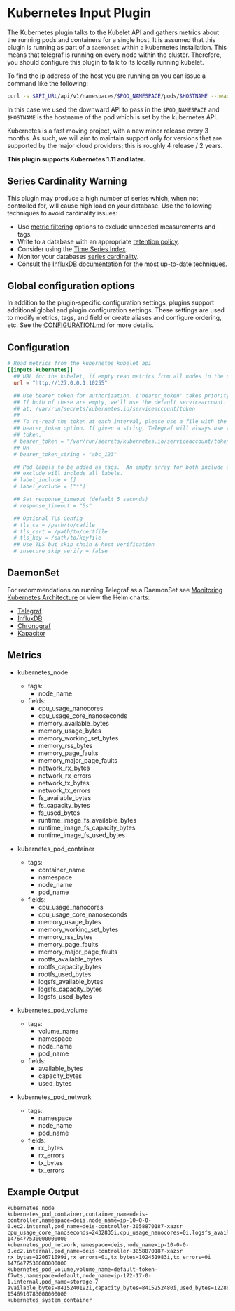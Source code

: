 # Kubernetes Input Plugin

The Kubernetes plugin talks to the Kubelet API and gathers metrics about the
running pods and containers for a single host. It is assumed that this plugin
is running as part of a `daemonset` within a kubernetes installation. This
means that telegraf is running on every node within the cluster. Therefore, you
should configure this plugin to talk to its locally running kubelet.

To find the ip address of the host you are running on you can issue a command
like the following:

```sh
curl -s $API_URL/api/v1/namespaces/$POD_NAMESPACE/pods/$HOSTNAME --header "Authorization: Bearer $TOKEN" --insecure | jq -r '.status.hostIP'
```

In this case we used the downward API to pass in the `$POD_NAMESPACE` and
`$HOSTNAME` is the hostname of the pod which is set by the kubernetes API.

Kubernetes is a fast moving project, with a new minor release every 3 months. As
such, we will aim to maintain support only for versions that are supported by
the major cloud providers; this is roughly 4 release / 2 years.

**This plugin supports Kubernetes 1.11 and later.**

## Series Cardinality Warning

This plugin may produce a high number of series which, when not controlled
for, will cause high load on your database. Use the following techniques to
avoid cardinality issues:

- Use [metric filtering][] options to exclude unneeded measurements and tags.
- Write to a database with an appropriate [retention policy][].
- Consider using the [Time Series Index][tsi].
- Monitor your databases [series cardinality][].
- Consult the [InfluxDB documentation][influx-docs] for the most up-to-date techniques.

## Global configuration options <!-- @/docs/includes/plugin_config.md -->

In addition to the plugin-specific configuration settings, plugins support
additional global and plugin configuration settings. These settings are used to
modify metrics, tags, and field or create aliases and configure ordering, etc.
See the [CONFIGURATION.md][CONFIGURATION.md] for more details.

[CONFIGURATION.md]: ../../../docs/CONFIGURATION.md#plugins

## Configuration

```toml @sample.conf
# Read metrics from the kubernetes kubelet api
[[inputs.kubernetes]]
  ## URL for the kubelet, if empty read metrics from all nodes in the cluster
  url = "http://127.0.0.1:10255"

  ## Use bearer token for authorization. ('bearer_token' takes priority)
  ## If both of these are empty, we'll use the default serviceaccount:
  ## at: /var/run/secrets/kubernetes.io/serviceaccount/token
  ##
  ## To re-read the token at each interval, please use a file with the
  ## bearer_token option. If given a string, Telegraf will always use that
  ## token.
  # bearer_token = "/var/run/secrets/kubernetes.io/serviceaccount/token"
  ## OR
  # bearer_token_string = "abc_123"

  ## Pod labels to be added as tags.  An empty array for both include and
  ## exclude will include all labels.
  # label_include = []
  # label_exclude = ["*"]

  ## Set response_timeout (default 5 seconds)
  # response_timeout = "5s"

  ## Optional TLS Config
  # tls_ca = /path/to/cafile
  # tls_cert = /path/to/certfile
  # tls_key = /path/to/keyfile
  ## Use TLS but skip chain & host verification
  # insecure_skip_verify = false
```

## DaemonSet

For recommendations on running Telegraf as a DaemonSet see [Monitoring
Kubernetes Architecture][k8s-telegraf] or view the Helm charts:

- [Telegraf][]
- [InfluxDB][]
- [Chronograf][]
- [Kapacitor][]

## Metrics

- kubernetes_node
  - tags:
    - node_name
  - fields:
    - cpu_usage_nanocores
    - cpu_usage_core_nanoseconds
    - memory_available_bytes
    - memory_usage_bytes
    - memory_working_set_bytes
    - memory_rss_bytes
    - memory_page_faults
    - memory_major_page_faults
    - network_rx_bytes
    - network_rx_errors
    - network_tx_bytes
    - network_tx_errors
    - fs_available_bytes
    - fs_capacity_bytes
    - fs_used_bytes
    - runtime_image_fs_available_bytes
    - runtime_image_fs_capacity_bytes
    - runtime_image_fs_used_bytes

- kubernetes_pod_container
  - tags:
    - container_name
    - namespace
    - node_name
    - pod_name
  - fields:
    - cpu_usage_nanocores
    - cpu_usage_core_nanoseconds
    - memory_usage_bytes
    - memory_working_set_bytes
    - memory_rss_bytes
    - memory_page_faults
    - memory_major_page_faults
    - rootfs_available_bytes
    - rootfs_capacity_bytes
    - rootfs_used_bytes
    - logsfs_available_bytes
    - logsfs_capacity_bytes
    - logsfs_used_bytes

- kubernetes_pod_volume
  - tags:
    - volume_name
    - namespace
    - node_name
    - pod_name
  - fields:
    - available_bytes
    - capacity_bytes
    - used_bytes

- kubernetes_pod_network
  - tags:
    - namespace
    - node_name
    - pod_name
  - fields:
    - rx_bytes
    - rx_errors
    - tx_bytes
    - tx_errors

## Example Output

```text
kubernetes_node
kubernetes_pod_container,container_name=deis-controller,namespace=deis,node_name=ip-10-0-0-0.ec2.internal,pod_name=deis-controller-3058870187-xazsr cpu_usage_core_nanoseconds=2432835i,cpu_usage_nanocores=0i,logsfs_available_bytes=121128271872i,logsfs_capacity_bytes=153567944704i,logsfs_used_bytes=20787200i,memory_major_page_faults=0i,memory_page_faults=175i,memory_rss_bytes=0i,memory_usage_bytes=0i,memory_working_set_bytes=0i,rootfs_available_bytes=121128271872i,rootfs_capacity_bytes=153567944704i,rootfs_used_bytes=1110016i 1476477530000000000
kubernetes_pod_network,namespace=deis,node_name=ip-10-0-0-0.ec2.internal,pod_name=deis-controller-3058870187-xazsr rx_bytes=120671099i,rx_errors=0i,tx_bytes=102451983i,tx_errors=0i 1476477530000000000
kubernetes_pod_volume,volume_name=default-token-f7wts,namespace=default,node_name=ip-172-17-0-1.internal,pod_name=storage-7 available_bytes=8415240192i,capacity_bytes=8415252480i,used_bytes=12288i 1546910783000000000
kubernetes_system_container
```

[metric filtering]: https://github.com/influxdata/telegraf/blob/master/docs/CONFIGURATION.md#metric-filtering
[retention policy]: https://docs.influxdata.com/influxdb/latest/guides/downsampling_and_retention/
[tsi]: https://docs.influxdata.com/influxdb/latest/concepts/time-series-index/
[series cardinality]: https://docs.influxdata.com/influxdb/latest/query_language/spec/#show-cardinality
[influx-docs]: https://docs.influxdata.com/influxdb/latest/
[k8s-telegraf]: https://www.influxdata.com/blog/monitoring-kubernetes-architecture/
[telegraf]: https://github.com/helm/charts/tree/master/stable/telegraf
[influxdb]: https://github.com/helm/charts/tree/master/stable/influxdb
[chronograf]: https://github.com/helm/charts/tree/master/stable/chronograf
[kapacitor]: https://github.com/helm/charts/tree/master/stable/kapacitor
